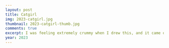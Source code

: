 ```yaml
---
layout: post
title: Catgirl
img: 2023-catgirl.jpg
thumbnail: 2023-catgirl-thumb.jpg
comments: true
excerpt: I was feeling extremely crummy when I drew this, and it came out in the drawing. I like it! I want my long hair again.
year: 2023
---
```

